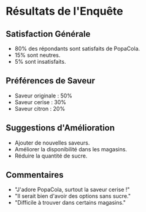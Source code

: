 # Résultats de l'Enquête

## Satisfaction Générale
- 80% des répondants sont satisfaits de PopaCola.
- 15% sont neutres.
- 5% sont insatisfaits.

## Préférences de Saveur
- Saveur originale : 50%
- Saveur cerise : 30%
- Saveur citron : 20%

## Suggestions d'Amélioration
- Ajouter de nouvelles saveurs.
- Améliorer la disponibilité dans les magasins.
- Réduire la quantité de sucre.

## Commentaires
- "J'adore PopaCola, surtout la saveur cerise !"
- "Il serait bien d'avoir des options sans sucre."
- "Difficile à trouver dans certains magasins."
